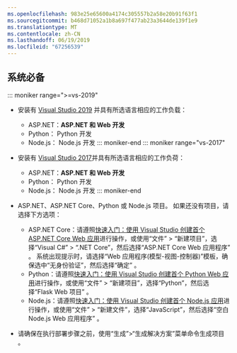 ```yaml
---
ms.openlocfilehash: 983e25e65600a4174c305557b2a58e20b91f63f1
ms.sourcegitcommit: b468d71052a1b8a697f477ab23a3644de139f1e9
ms.translationtype: MT
ms.contentlocale: zh-CN
ms.lasthandoff: 06/19/2019
ms.locfileid: "67256539"
---
```

## <a name="prerequisites"></a>系统必备

::: moniker range=">=vs-2019"

* 安装有 [Visual Studio 2019](https://visualstudio.microsoft.com/downloads/?utm_medium=microsoft&utm_source=docs.microsoft.com&utm_campaign=inline+link&utm_content=download+vs2019) 并具有所选语言相应的工作负载：
  * ASP.NET：**ASP.NET 和 Web 开发**
  * Python：  Python 开发
  * Node.js：  Node.js 开发
::: moniker-end
::: moniker range="vs-2017"
* 安装有 [Visual Studio 2017](https://visualstudio.microsoft.com/vs/older-downloads/?utm_medium=microsoft&utm_source=docs.microsoft.com&utm_campaign=vs+2017+download)并具有所选语言相应的工作负荷：
  * ASP.NET：**ASP.NET 和 Web 开发**
  * Python：  Python 开发
  * Node.js：  Node.js 开发
::: moniker-end

* ASP.NET、ASP.NET Core、Python 或 Node.js 项目。 如果还没有项目，请选择下方选项：
  * ASP.NET Core：请遵照[快速入门：使用 Visual Studio 创建首个 ASP.NET Core Web 应用](../../ide/quickstart-aspnet-core.md)进行操作，或使用“文件” > “新建项目”，选择“Visual C#” > “.NET Core”，然后选择“ASP.NET Core Web 应用程序”      。 系统出现提示时，请选择“Web 应用程序(模型-视图-控制器)”模板，确保选中“无身份验证”，然后选择“确定”    。
  * Python：请遵照[快速入门：使用 Visual Studio 创建首个 Python Web 应用](../../ide/quickstart-python.md)进行操作，或使用“文件” > “新建项目”，选择“Python”，然后选择“Flask Web 项目”     。
  * Node.js：请遵照[快速入门：使用 Visual Studio 创建首个 Node.js 应用](../../ide/quickstart-nodejs.md)进行操作，或使用“文件” > “新建文件”，选择“JavaScript”，然后选择“空白 Node.js Web 应用程序”     。

* 请确保在执行部署步骤之前，使用“生成”>“生成解决方案”菜单命令生成项目  。